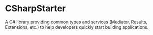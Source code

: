 # CSharpStarter
A C# library providing common types and services (Mediator, Results, Extensions, etc.) to help developers quickly start building applications.
